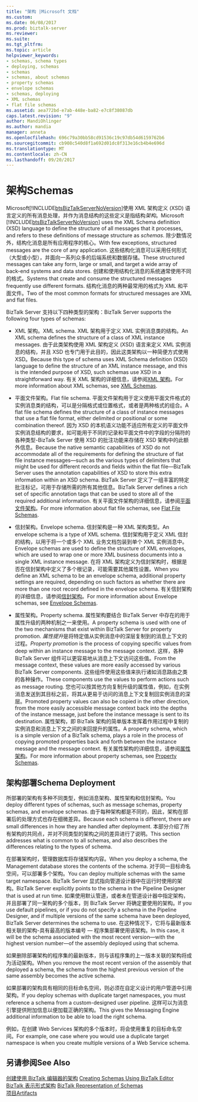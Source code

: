 ```yaml
---
title: "架构 |Microsoft 文档"
ms.custom: 
ms.date: 06/08/2017
ms.prod: biztalk-server
ms.reviewer: 
ms.suite: 
ms.tgt_pltfrm: 
ms.topic: article
helpviewer_keywords:
- schemas, schema types
- deploying, schemas
- schemas
- schemas, about schemas
- property schemas
- envelope schemas
- schemas, deploying
- XML schemas
- flat file schemas
ms.assetid: aea772bd-e7ab-448e-ba82-e7c8f38087db
caps.latest.revision: "9"
author: MandiOhlinger
ms.author: mandia
manager: anneta
ms.openlocfilehash: 696c79a30bb58cd91536c19c97db54d6159762b6
ms.sourcegitcommit: cb908c540d8f1a692d01dc8f313e16cb4b4e696d
ms.translationtype: MT
ms.contentlocale: zh-CN
ms.lasthandoff: 09/20/2017
---
```

# <a name="schemas"></a><span data-ttu-id="2caa4-102">架构</span><span class="sxs-lookup"><span data-stu-id="2caa4-102">Schemas</span></span>
<span data-ttu-id="2caa4-103">Microsoft[!INCLUDE[btsBizTalkServerNoVersion](../includes/btsbiztalkservernoversion-md.md)]使用 XML 架构定义 (XSD) 语言定义的所有消息处理，并作为消息结构的这些定义是指结构*架构*。</span><span class="sxs-lookup"><span data-stu-id="2caa4-103">Microsoft [!INCLUDE[btsBizTalkServerNoVersion](../includes/btsbiztalkservernoversion-md.md)] uses the XML Schema definition (XSD) language to define the structure of all messages that it processes, and refers to these definitions of message structure as *schemas*.</span></span> <span data-ttu-id="2caa4-104">除少数情况外，结构化消息是所有应用程序的核心。</span><span class="sxs-lookup"><span data-stu-id="2caa4-104">With few exceptions, structured messages are the core of any application.</span></span> <span data-ttu-id="2caa4-105">这些结构化消息可以采用任何形式（大型或小型），并面向一系列众多的后端系统和数据存储。</span><span class="sxs-lookup"><span data-stu-id="2caa4-105">These structured messages can take any form, large or small, and target a wide array of back-end systems and data stores.</span></span> <span data-ttu-id="2caa4-106">创建和使用结构化消息的系统通常使用不同的格式。</span><span class="sxs-lookup"><span data-stu-id="2caa4-106">Systems that create and consume the structured messages frequently use different formats.</span></span> <span data-ttu-id="2caa4-107">结构化消息的两种最常用的格式为 XML 和平面文件。</span><span class="sxs-lookup"><span data-stu-id="2caa4-107">Two of the most common formats for structured messages are XML and flat files.</span></span>  
  
 <span data-ttu-id="2caa4-108">BizTalk Server 支持以下四种类型的架构：</span><span class="sxs-lookup"><span data-stu-id="2caa4-108">BizTalk Server supports the following four types of schemas:</span></span>  
  
-   <span data-ttu-id="2caa4-109">XML 架构。</span><span class="sxs-lookup"><span data-stu-id="2caa4-109">XML schema.</span></span> <span data-ttu-id="2caa4-110">XML 架构用于定义 XML 实例消息类的结构。</span><span class="sxs-lookup"><span data-stu-id="2caa4-110">An XML schema defines the structure of a class of XML instance messages.</span></span> <span data-ttu-id="2caa4-111">由于此类架构使用 XML 架构定义 (XSD) 语言来定义 XML 实例消息的结构，并且 XSD 也专门用于此目的，因此这类架构以一种简便方式使用 XSD。</span><span class="sxs-lookup"><span data-stu-id="2caa4-111">Because this type of schema uses XML Schema definition (XSD) language to define the structure of an XML instance message, and this is the intended purpose of XSD, such schemas use XSD in a straightforward way.</span></span> <span data-ttu-id="2caa4-112">有关 XML 架构的详细信息，请参阅[XML 架构](../core/xml-schemas.md)。</span><span class="sxs-lookup"><span data-stu-id="2caa4-112">For more information about XML schemas, see [XML Schemas](../core/xml-schemas.md).</span></span>  
  
-   <span data-ttu-id="2caa4-113">平面文件架构。</span><span class="sxs-lookup"><span data-stu-id="2caa4-113">Flat file schema.</span></span> <span data-ttu-id="2caa4-114">平面文件架构用于定义使用平面文件格式的实例消息类的结构，可以是分隔格式或位置格式，或者是两种格式的组合。</span><span class="sxs-lookup"><span data-stu-id="2caa4-114">A flat file schema defines the structure of a class of instance messages that use a flat file format, either delimited or positional or some combination thereof.</span></span> <span data-ttu-id="2caa4-115">因为 XSD 的本机语义功能不适应所有定义的平面文件实例消息结构的要求，如可能用于不同的记录和平面文件中的字段的分隔符的各种类型-BizTalk Server 使用 XSD 的批注功能来存储在 XSD 架构中的此额外信息。</span><span class="sxs-lookup"><span data-stu-id="2caa4-115">Because the native semantic capabilities of XSD do not accommodate all of the requirements for defining the structure of flat file instance messages—such as the various types of delimiters that might be used for different records and fields within the flat file—BizTalk Server uses the annotation capabilities of XSD to store this extra information within an XSD schema.</span></span> <span data-ttu-id="2caa4-116">BizTalk Server 定义了一组丰富的特定批注标记，可用于存储所需的所有其他信息。</span><span class="sxs-lookup"><span data-stu-id="2caa4-116">BizTalk Server defines a rich set of specific annotation tags that can be used to store all of the required additional information.</span></span> <span data-ttu-id="2caa4-117">有关平面文件架构的详细信息，请参阅[平面文件架构](../core/flat-file-schemas.md)。</span><span class="sxs-lookup"><span data-stu-id="2caa4-117">For more information about flat file schemas, see [Flat File Schemas](../core/flat-file-schemas.md).</span></span>  
  
-   <span data-ttu-id="2caa4-118">信封架构。</span><span class="sxs-lookup"><span data-stu-id="2caa4-118">Envelope schema.</span></span> <span data-ttu-id="2caa4-119">信封架构是一种 XML 架构类型。</span><span class="sxs-lookup"><span data-stu-id="2caa4-119">An envelope schema is a type of XML schema.</span></span> <span data-ttu-id="2caa4-120">信封架构用于定义 XML 信封的结构，以用于将一个或多个 XML 业务文档包装到单个 XML 实例消息中。</span><span class="sxs-lookup"><span data-stu-id="2caa4-120">Envelope schemas are used to define the structure of XML envelopes, which are used to wrap one or more XML business documents into a single XML instance message.</span></span> <span data-ttu-id="2caa4-121">在将 XML 架构定义为信封架构时，根据是否在信封架构中定义了多个根记录，可能需要其他属性设置。</span><span class="sxs-lookup"><span data-stu-id="2caa4-121">When you define an XML schema to be an envelope schema, additional property settings are required, depending on such factors as whether there are more than one root record defined in the envelope schema.</span></span> <span data-ttu-id="2caa4-122">有关信封架构的详细信息，请参阅[信封架构](../core/envelope-schemas.md)。</span><span class="sxs-lookup"><span data-stu-id="2caa4-122">For more information about Envelope schemas, see [Envelope Schemas](../core/envelope-schemas.md).</span></span>  
  
-   <span data-ttu-id="2caa4-123">属性架构。</span><span class="sxs-lookup"><span data-stu-id="2caa4-123">Property schema.</span></span> <span data-ttu-id="2caa4-124">属性架构要结合 BizTalk Server 中存在的用于属性升级的两种机制之一来使用。</span><span class="sxs-lookup"><span data-stu-id="2caa4-124">A property schema is used with one of the two mechanisms that exist within BizTalk Server for property promotion.</span></span> <span data-ttu-id="2caa4-125">*属性提升*是将特定值从实例消息中的深层复制到的消息上下文的过程。</span><span class="sxs-lookup"><span data-stu-id="2caa4-125">*Property promotion* is the process of copying specific values from deep within an instance message to the message context.</span></span> <span data-ttu-id="2caa4-126">这样，各种 BizTalk Server 组件可以更容易地从消息上下文访问这些值。</span><span class="sxs-lookup"><span data-stu-id="2caa4-126">From the message context, these values are more easily accessed by various BizTalk Server components.</span></span> <span data-ttu-id="2caa4-127">这些组件使用这些值来执行诸如消息路由之类的各种操作。</span><span class="sxs-lookup"><span data-stu-id="2caa4-127">These components use the values to perform actions such as message routing.</span></span> <span data-ttu-id="2caa4-128">您也可以按其他方向复制升级的属性值，例如，在实例消息发送到其目标之前，将其从更易于访问的消息上下文复制回实例消息的深层。</span><span class="sxs-lookup"><span data-stu-id="2caa4-128">Promoted property values can also be copied in the other direction, from the more easily accessible message context back into the depths of the instance message, just before the instance message is sent to its destination.</span></span> <span data-ttu-id="2caa4-129">属性架构，即 BizTalk 架构的简单版本发挥着作用过程中复制的实例消息和消息上下文之间的来回提升的属性。</span><span class="sxs-lookup"><span data-stu-id="2caa4-129">A property schema, which is a simple version of a BizTalk schema, plays a role in the process of copying promoted properties back and forth between the instance message and the message context.</span></span> <span data-ttu-id="2caa4-130">有关属性架构的详细信息，请参阅[属性架构](../core/property-schemas.md)。</span><span class="sxs-lookup"><span data-stu-id="2caa4-130">For more information about property schemas, see [Property Schemas](../core/property-schemas.md).</span></span>  
  
## <a name="schema-deployment"></a><span data-ttu-id="2caa4-131">架构部署</span><span class="sxs-lookup"><span data-stu-id="2caa4-131">Schema Deployment</span></span>  
 <span data-ttu-id="2caa4-132">所部署的架构有多种不同类型，例如消息架构、属性架构和信封架构。</span><span class="sxs-lookup"><span data-stu-id="2caa4-132">You deploy different types of schemas, such as message schemas, property schemas, and envelope schemas.</span></span> <span data-ttu-id="2caa4-133">由于每种架构都是不同的，因此，架构在部署后的处理方式也存在细微差异。</span><span class="sxs-lookup"><span data-stu-id="2caa4-133">Because each schema is different, there are small differences in how they are handled after deployment.</span></span> <span data-ttu-id="2caa4-134">本部分介绍了所有架构的共同点，并对不同类型的架构之间的差异进行了说明。</span><span class="sxs-lookup"><span data-stu-id="2caa4-134">This section addresses what is common to all schemas, and also describes the differences relating to the types of schema.</span></span>  
  
 <span data-ttu-id="2caa4-135">在部署架构时，管理数据库将存储架构内容。</span><span class="sxs-lookup"><span data-stu-id="2caa4-135">When you deploy a schema, the Management database stores the contents of the schema.</span></span> <span data-ttu-id="2caa4-136">对于同一目标命名空间，可以部署多个架构。</span><span class="sxs-lookup"><span data-stu-id="2caa4-136">You can deploy multiple schemas with the same target namespace.</span></span> <span data-ttu-id="2caa4-137">BizTalk Server 显式指向管道设计器中在运行时使用的架构。</span><span class="sxs-lookup"><span data-stu-id="2caa4-137">BizTalk Server explicitly points to the schema in the Pipeline Designer that is used at run time.</span></span> <span data-ttu-id="2caa4-138">如果使用默认管道，或者未在管道设计器中指定架构，并且部署了同一架构的多个版本，则 BizTalk Server 将确定要使用的架构。</span><span class="sxs-lookup"><span data-stu-id="2caa4-138">If you use default pipelines, or if you do not specify a schema in the Pipeline Designer, and if multiple versions of the same schema have been deployed, BizTalk Server determines the schema to use.</span></span> <span data-ttu-id="2caa4-139">在这种情况下，它将与最新版本相关联的架构-具有最高的版本编号 — 程序集部署使用该架构。</span><span class="sxs-lookup"><span data-stu-id="2caa4-139">In this case, it will be the schema associated with the most recent version—with the highest version number—of the assembly deployed using that schema.</span></span>  
  
 <span data-ttu-id="2caa4-140">如果删除部署架构的程序集的最新版本，则与该程序集的上一版本关联的架构将成为活动架构。</span><span class="sxs-lookup"><span data-stu-id="2caa4-140">When you remove the most recent version of the assembly that deployed a schema, the schema from the highest previous version of the same assembly becomes the active schema.</span></span>  
  
 <span data-ttu-id="2caa4-141">如果部署的架构具有相同的目标命名空间，则必须在自定义设计的用户管道中引用架构。</span><span class="sxs-lookup"><span data-stu-id="2caa4-141">If you deploy schemas with duplicate target namespaces, you must reference a schema from a custom-designed user pipeline.</span></span> <span data-ttu-id="2caa4-142">这样可以为消息引擎提供附加信息以便加载正确的架构。</span><span class="sxs-lookup"><span data-stu-id="2caa4-142">This gives the Messaging Engine additional information to be able to load the right schema.</span></span>  
  
 <span data-ttu-id="2caa4-143">例如，在创建 Web Services 架构的多个版本时，将会使用重复的目标命名空间。</span><span class="sxs-lookup"><span data-stu-id="2caa4-143">For example, one case where you would use a duplicate target namespace is when you create multiple versions of a Web Service schema.</span></span>  
  
## <a name="see-also"></a><span data-ttu-id="2caa4-144">另请参阅</span><span class="sxs-lookup"><span data-stu-id="2caa4-144">See Also</span></span>  
 <span data-ttu-id="2caa4-145">[创建使用 BizTalk 编辑器的架构](../core/creating-schemas-using-biztalk-editor.md) </span><span class="sxs-lookup"><span data-stu-id="2caa4-145">[Creating Schemas Using BizTalk Editor](../core/creating-schemas-using-biztalk-editor.md) </span></span>  
 <span data-ttu-id="2caa4-146">[BizTalk 表示形式架构](../core/biztalk-representation-of-schemas.md) </span><span class="sxs-lookup"><span data-stu-id="2caa4-146">[BizTalk Representation of Schemas](../core/biztalk-representation-of-schemas.md) </span></span>  
 [<span data-ttu-id="2caa4-147">项目</span><span class="sxs-lookup"><span data-stu-id="2caa4-147">Artifacts</span></span>](../core/artifacts.md)